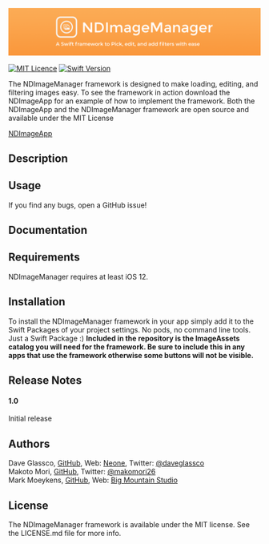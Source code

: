 ![BannerImage](./Images/NDImageManagerGitHubBanner.png)

[![MIT Licence](https://badges.frapsoft.com/os/mit/mit.svg?v=103)](https://opensource.org/licenses/mit-license.php)
[![Swift Version](https://img.shields.io/badge/Language-Swift%202.2,%202.3,%203,%204%20&%205-orange.svg)](https://developer.apple.com/swift)


The NDImageManager framework is designed to make loading, editing, and filtering images easy. To see the framework in action download the NDImageApp for an example of how to implement the framework.  Both the NDImageApp and the NDImageManager framework are open source and available under the MIT License 

[NDImageApp](https://github.com/neone/NDImageApp)

## Description

## Usage

If you find any bugs, open a GitHub issue!


## Documentation


## Requirements

NDImageManager requires at least iOS 12. 

## Installation

To install the NDImageManager framework in your app simply add it to the Swift Packages of your project settings. No pods, no command line tools. Just a Swift Package :)
**Included in the repository is the ImageAssets catalog you will need for the framework. Be sure to include this in any apps that use the framework otherwise some buttons will not be visible.**

## Release Notes

#### 1.0
Initial release

## Authors

Dave Glassco, [GitHub](https://github.com/neodave), Web: [Neone](https://www.neone.com), Twitter: [@daveglassco](https://twitter.com/daveglassco)  
Makoto Mori, [GitHub](https://github.com/makomori),  Twitter: [@makomori26](https://twitter.com/makomori26)  
Mark Moeykens, [GitHub](https://github.com/bigmountainstudio), Web: [Big Mountain Studio](https://www.bigmountainstudio.com)

## License

The NDImageManager framework is available under the MIT license. See the LICENSE.md file for more info.
